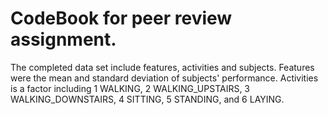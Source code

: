 # CodeBook for peer review assignment. 
The completed data set include features, activities and subjects. 
Features were the mean and standard deviation of subjects' performance.
Activities is a factor including 1 WALKING, 2 WALKING_UPSTAIRS, 3 WALKING_DOWNSTAIRS, 4 SITTING, 5 STANDING, and 6 LAYING. 
